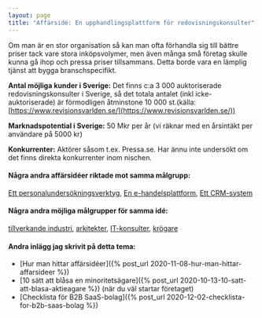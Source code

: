```yaml
---
layout: page
title: "Affärsidé: En upphandlingsplattform för redovisningskonsulter"
---
```

Om man är en stor organisation så kan man ofta förhandla sig till bättre priser tack vare stora inköpsvolymer, men även många små företag skulle kunna gå ihop och pressa priser tillsammans. Detta borde vara en lämplig tjänst att bygga branschspecifikt.

**Antal möjliga kunder i Sverige:** Det finns c:a 3 000 auktoriserade redovisningskonsulter i Sverige, så det totala antalet (inkl icke-auktoriserade) är förmodligen åtminstone 10 000 st.(källa: [https://www.revisionsvarlden.se/](https://www.revisionsvarlden.se/))

**Marknadspotential i Sverige:** 50 Mkr per år (vi räknar med en årsintäkt per användare på 5000 kr)

**Konkurrenter:** Aktörer såsom t.ex. Pressa.se. Har ännu inte undersökt om det finns direkta konkurrenter inom nischen.

#### Några andra affärsidéer riktade mot samma målgrupp:
[Ett personalundersökningsverktyg](/affarsideer/ett-personalundersokningsverktyg-for-redovisningskonsulter/), [En e-handelsplattform](/affarsideer/en-e-handelsplattform-for-redovisningskonsulter/), [Ett CRM-system](/affarsideer/ett-crm-system-for-redovisningskonsulter/)


#### Några andra möjliga målgrupper för samma idé:
[tillverkande industri](/affarsideer/en-upphandlingsplattform-for-tillverkande-industri/), [arkitekter](/affarsideer/en-upphandlingsplattform-for-arkitekter/), [IT-konsulter](/affarsideer/en-upphandlingsplattform-for-it-konsulter/), [krögare](/affarsideer/en-upphandlingsplattform-for-krogare/)

#### Andra inlägg jag skrivit på detta tema:
- [Hur man hittar affärsidéer]({% post_url 2020-11-08-hur-man-hittar-affarsideer %})
- [10 sätt att blåsa en minoritetsägare]({% post_url 2020-10-13-10-satt-att-blasa-aktieagare %}) (när du väl startar företaget)
- [Checklista för B2B SaaS-bolag]({% post_url 2020-12-02-checklista-for-b2b-saas-bolag %})

